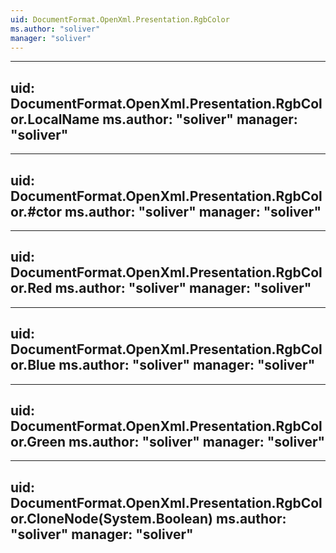 ```yaml
---
uid: DocumentFormat.OpenXml.Presentation.RgbColor
ms.author: "soliver"
manager: "soliver"
---
```


---
uid: DocumentFormat.OpenXml.Presentation.RgbColor.LocalName
ms.author: "soliver"
manager: "soliver"
---

---
uid: DocumentFormat.OpenXml.Presentation.RgbColor.#ctor
ms.author: "soliver"
manager: "soliver"
---

---
uid: DocumentFormat.OpenXml.Presentation.RgbColor.Red
ms.author: "soliver"
manager: "soliver"
---

---
uid: DocumentFormat.OpenXml.Presentation.RgbColor.Blue
ms.author: "soliver"
manager: "soliver"
---

---
uid: DocumentFormat.OpenXml.Presentation.RgbColor.Green
ms.author: "soliver"
manager: "soliver"
---

---
uid: DocumentFormat.OpenXml.Presentation.RgbColor.CloneNode(System.Boolean)
ms.author: "soliver"
manager: "soliver"
---
